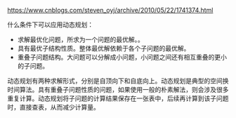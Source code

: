 https://www.cnblogs.com/steven_oyj/archive/2010/05/22/1741374.html

什么条件下可以应用动态规划：

- 求解最优化问题，所求为一个问题的最优解。。
- 具有最优子结构性质。整体最优解依赖于各个子问题的最优解。
- 重叠子问题结构。大问题可以分解成小问题，小问题之间还有相互重叠的更小的子问题。
   
动态规划有两种求解形式，分别是自顶向下和自底向上。动态规划是典型的空间换时间算法。具有重叠子问题性质的问题，如果使用一般的朴素解法，则会涉及很多重复计算。动态规划将子问题的计算结果保存在一张表中，后续再计算到该子问题时，直接查表，从而减少计算量。

  

